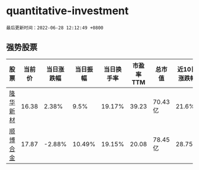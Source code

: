 # quantitative-investment

`最后更新时间：2022-06-28 12:12:49 +0800`

## 强势股票

|股票|当前价|当日涨跌幅|当日振幅|当日换手率|市盈率TTM|总市值|近10日涨跌幅|
|----|----|----|----|----|----|----|----|
|[隆华新材](https://xueqiu.com/S/SZ301149)|16.38|2.38%|9.5%|19.17%|39.23|70.43亿|21.6%|
|[顺博合金](https://xueqiu.com/S/SZ002996)|17.87|-2.88%|10.49%|19.15%|20.08|78.45亿|28.75%|
